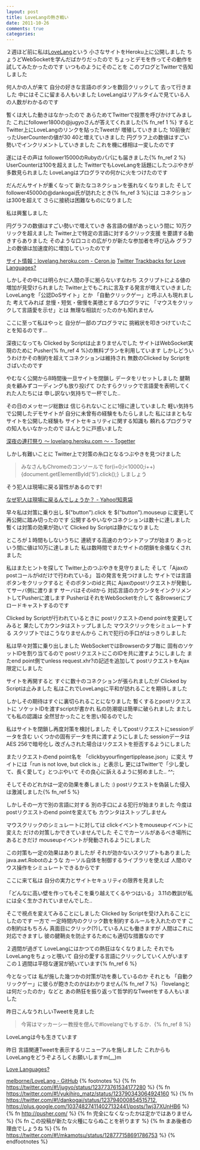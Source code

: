 ```yaml
---
layout: post
title: LoveLangの熱き戦い
date: 2011-10-26
comments: true
categories:
---
```



２週ほど前に私は[LoveLang](http://lovelang.heroku.com)という
小さなサイトをHeroku上に公開しました
ちょうどWebSocketを学んだばかりだったので
ちょっとデモを作ってその動作を試してみたかったのです
いつものようにそのことを
このブログとTwitterで告知しました

何人かの人が来て
自分の好きな言語のボタンを数回クリックして
去って行きました
中にはそこに留まる人もいました
LoveLangはリアルタイムで見ている人の人数がわかるのです

暫くは大した動きはなかったので
あらためてTwitterで投票を呼びかけてみました
これにfollower1800の@jugyoさんが答えてくれました{% fn_ref 1 %}
するとTwitter上にLoveLangのリンクを貼ったTweetが
増殖していきました
10前後だったUserCounterの値が30 40と増えていきました
円グラフ上の数値はすごい勢いでインクリメントしていきました
これを機に様相は一変したのです

遂にはその声は
follower15000のRubyのパパにも届きました{% fn_ref 2 %}
UserCounterは100を超えました
TwitterでもLoveLangを話題にしたつぶやきが多数見られました
LoveLangはプログラマの何かに火をつけたのです

だんだんサイトが重くなって
新たなコネクションを張れなくなりました
そしてfollower45000の@dankogai氏が訪れたとき{% fn_ref 3 %}には
コネクションは300を超えて
さらに接続は困難なものになりました

私は興奮しました

円グラフの数値はすごい勢いで増えていき
各言語の値があっという間に
10万クリックを超えました
Twitter上で特定の言語に対するクリック支援
を要請する動きすらありました
そのような口コミの広がりが新たな参加者を呼び込み
グラフ上の数値は加速度的に増加していったのです

[サイト情報：lovelang.heroku.com - Ceron.jp](http://ceron.jp/site/lovelang.heroku.com)
[Twitter Trackbacks for Love Languages?](http://topsy.com/lovelang.heroku.com/)

しかしその中には明らかに人間の手に拠らないすなわち
スクリプトによる値の増加が見受けられました
Twitter上でもこれに言及する発言が増えていきました
LoveLangを「公認DoSサイト」とか
「自動クリックゲー」と呼ぶ人も現れました
考えてみれば
怠慢・短気・傲慢を美徳とするプログラマに
「マウスをクリックして言語愛を示せ」とは
無理な相談だったのかも知れません

ここに至って私はやっと
自分が一部のプログラマに
挑戦状を叩きつけていたことを知るのです...

深夜になっても
Clicked by Scriptは止まりませんでした
サイトはWebSocket実現のために
Pusher{% fn_ref 4 %}の無料プランを利用しています
しかしどういうわけかその制約を超えてコネクションは維持され
無数のClicked by Scriptをさばいたのです

やむなく公開から8時間後一旦サイトを閉鎖し
データをリセットしました
腱鞘炎を顧みずコーディングも放り投げて
ひたすらクリックで言語愛を表明してくれた人たちには
申し訳ない気持ちで一杯でした..

その日のメッセージ総数は
信じられないことに1億に達していました
軽い気持ちで公開したデモサイトが
自分に未曾有の経験をもたらしました
私にはまともなサイトを公開した経験も
サイトセキュリティに関する知識も
頼れるプログラマの知人もいなかったので
ほんとうに戸惑いました

[深夜の連打祭り ～ lovelang.heroku.com ～ - Togetter](http://togetter.com/li/199744)

しかし有難いことに
Twitter上で対策の糸口となるつぶやきを見つけました
> 
> みなさんもChromeのコンソールで for(i=0;i<10000;i++){document.getElementById('5').click();} しましょう


そう犯人は現場に戻る習性があるのです!

[なぜ犯人は現場に戻るんでしょうか？ - Yahoo!知恵袋](http://detail.chiebukuro.yahoo.co.jp/qa/question_detail/q1014833445)

早々私は対策に乗り出し
$("button").click を
$("button").mouseup に変更して
再公開に踏み切ったのです
公開するやいなやコネクションは数十に達しました
暫くは対策の効果が効いて
Clicked by Scriptは静かになりました

ところが１時間もしないうちに
連続する高速のカウントアップが始まり
あっという間に値は10万に達しました
私は数時間でまたサイトの閉鎖を余儀なくされました

私はまたヒントを探して
Twitter上のつぶやきを見守りました
そして「Ajaxのpostコールがidだけで行われている」
旨の発言を見つけました
サイトでは言語ボタンをクリックすると
そのボタンのidと共に
Ajaxのpostリクエストが発動してサーバ側に渡ります
サーバはそのidから
対応言語のカウンタをインクリメントしてPusherに渡します
PusherはそれをWebSocketを介して
各Browserにブロードキャストするのです

Clicked by Scriptが行われているときに
postリクエストのend pointを変更してみると
果たしてカウンタはストップしました
マウスクリックをシミュレートする
スクリプトではこうなりませんから
これで犯行の手口がはっきりしました

私は早々対策に乗り出しました
WebSocketではBrowserのタブ毎に
固有のソケットIDを割り当てるので
postリクエストにこのIDを共に渡すようにしました
またend point側でunless request.xhr?の記述を追加して
postリクエストをAjax限定にしました

サイトを再開すると
すぐに数十のコネクションが張られましたが
Clicked by Scriptは止みました
私はこれでLoveLangに平和が訪れることを期待しました

しかしその期待はすぐに裏切られることになりました
暫くするとpostリクエストに
ソケットIDを渡すscriptが書かれ
私の防潮堤は簡単に破られました
またしても私の認識は
全然甘かったことを思い知るのでした

私はサイトを閉鎖し再度対策を検討しました
そしてpostリクエストにsessionデータを含む
いくつかの固有データを共に渡すようにしました
sessionデータはAES 256で暗号化し
改ざんされた場合はリクエストを拒否するようにしました

またリクエストのend point名を
「clickbyyourfingertipplease.json」に変え
サイトには「run is not love, but click is.」と表示し
更にはTwitterで「少し愛して、長く愛して」とつぶやいて
その良心に訴えるように努めました.. ^^;

そしてそのどれかは一定の効果を奏しました :)
postリクエストを偽装した侵入は激減しました{% fn_ref 5 %}

しかしその一方で別の言語に対する
別の手口による犯行が始まりました
今度はpostリクエストのend pointを変えても
カウンタはストップしません

マウスクリックのシミュレートに対しては
clickイベントをmouseupイベントに変えた
だけの対策しかできていませんでした
そこでカーソルがあるべき場所にあるときだけ
mouseupイベントが発動されるようにしました

この対策も一定の効果はありましたが
それが効かないスクリプトもありました
java.awt.Robotのような
カーソル自体を制御するライブラリを使えば
人間のマウス操作をシミュレートできるからです

ここに来て私は
自分の実力とサイトセキュリティの限界を見ました

「どんなに高い壁を作ってもそこを乗り越えてくるやつはいる」
3.11の教訓が私には全く生かされていませんでした..


そこで視点を変えてみることにしました
Clicked by Scriptを受け入れることにしたのです
一方で
一定時間内のクリック数を制約するルールを入れたのです
この制約はもちろん
真面目にクリック(?)している人にも働きますが
人間はこれに対応できますし
彼の腱鞘炎を防止するためにも適切な措置なのです


２週間が過ぎて
LoveLangにはかつての熱狂はなくなりました
それでもLoveLangをちょっと覗いて
自分の愛する言語にクリックしていく人がいます
この１週間は平穏な運営が続いています{% fn_ref 6 %}

今となっては
私が施した幾つかの対策が功を奏しているのか
それとも
「自動クリックゲー」に彼らが飽きたのかはわかりません{% fn_ref 7 %}
「lovelangとは何だったのか」などと
あの熱狂を振り返って哲学的なTweetをする人もいました

昨日こんなうれしいTweetを見ました
> 
> 今宵はマッカーシー教授を偲んで#lovelangでもするか．{% fn_ref 8 %}


LoveLangは今も生きています

昨日  言語関連Tweetを表示するリニューアルを施しました
これからも
LoveLangをどうぞよろしくお願いしますm(__)m

[Love Languages?](http://lovelang.heroku.com/)

[melborne/LoveLang - GitHub](https://github.com/melborne/LoveLang)
{% footnotes %}
   {% fn https://twitter.com/#!/jugyo/status/123773761534177280 %}
   {% fn https://twitter.com/#!/yukihiro_matz/status/123790343064924160 %}
   {% fn https://twitter.com/#!/dankogai/status/123794000854515712, https://plus.google.com/103748274114027132441/posts/1wj37XUnHB6 %}
   {% fn http://pusher.com/ %}
   {% fn 完全になくなったかは定かではありません %}
   {% fn この投稿が新たな火種にならぬことを祈ります %}
   {% fn まあ後者の理由でしょうね %}
   {% fn https://twitter.com/#!/mkamotsu/status/128777158691786753 %}
{% endfootnotes %}
